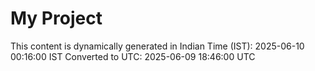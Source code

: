 # My Project

This content is dynamically generated in Indian Time (IST): 2025-06-10 00:16:00 IST
Converted to UTC: 2025-06-09 18:46:00 UTC
